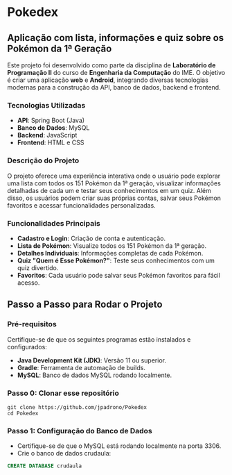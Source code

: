 # Pokedex

## Aplicação com lista, informações e quiz sobre os Pokémon da 1ª Geração

Este projeto foi desenvolvido como parte da disciplina de **Laboratório de Programação II** do curso de **Engenharia da Computação** do IME. O objetivo é criar uma aplicação **web** e **Android**, integrando diversas tecnologias modernas para a construção da API, banco de dados, backend e frontend.

### Tecnologias Utilizadas

- **API**: Spring Boot (Java)
- **Banco de Dados**: MySQL
- **Backend**: JavaScript
- **Frontend**: HTML e CSS

### Descrição do Projeto

O projeto oferece uma experiência interativa onde o usuário pode explorar uma lista com todos os 151 Pokémon da 1ª geração, visualizar informações detalhadas de cada um e testar seus conhecimentos em um quiz. Além disso, os usuários podem criar suas próprias contas, salvar seus Pokémon favoritos e acessar funcionalidades personalizadas.

### Funcionalidades Principais

- **Cadastro e Login**: Criação de conta e autenticação.
- **Lista de Pokémon**: Visualize todos os 151 Pokémon da 1ª geração.
- **Detalhes Individuais**: Informações completas de cada Pokémon.
- **Quiz "Quem é Esse Pokémon?"**: Teste seus conhecimentos com um quiz divertido.
- **Favoritos**: Cada usuário pode salvar seus Pokémon favoritos para fácil acesso.

## Passo a Passo para Rodar o Projeto

### Pré-requisitos

Certifique-se de que os seguintes programas estão instalados e configurados:

- **Java Development Kit (JDK)**: Versão 11 ou superior.
- **Gradle**: Ferramenta de automação de builds.
- **MySQL**: Banco de dados MySQL rodando localmente.

### Passo 0: Clonar esse repositório

```
git clone https://github.com/jpadrono/Pokedex
cd Pokedex
```

### Passo 1: Configuração do Banco de Dados
- Certifique-se de que o MySQL está rodando localmente na porta 3306.
- Crie o banco de dados crudaula:
```sql
CREATE DATABASE crudaula
```
